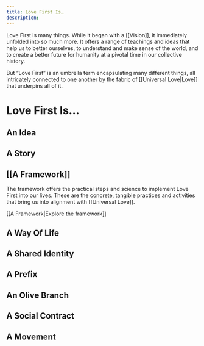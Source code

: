 ```yaml
---
title: Love First Is…
description: 
---
```


Love First is many things. While it began with a [[Vision]], it immediately unfolded into so much more. It offers a range of teachings and ideas that help us to better ourselves, to understand and make sense of the world, and to create a better future for humanity at a pivotal time in our collective history. 

But “Love First” is an umbrella term encapsulating many different things, all intricately connected to one another by the fabric of [[Universal Love|Love]] that underpins all of it. 

# Love First Is…


## An Idea

## A Story

## [[A Framework]]
The framework offers the practical steps and science to implement Love First into our lives. These are the concrete, tangible practices and activities that bring us into alignment with [[Universal Love]].

[[A Framework|Explore the framework]]

## A Way Of Life

## A Shared Identity

## A Prefix

## An Olive Branch

## A Social Contract

## A Movement